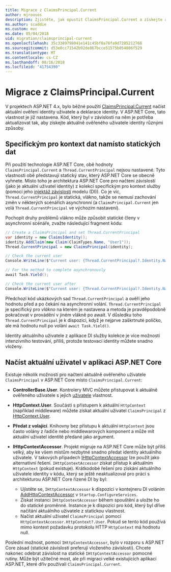 ```yaml
---
title: Migrace z ClaimsPrincipal.Current
author: mjrousos
description: Zjistěte, jak opustit ClaimsPrincipal.Current a získejte aktuálně ověřeného uživatele identity a deklarací identity v ASP.NET Core.
ms.author: scaddie
ms.custom: mvc
ms.date: 05/04/2018
uid: migration/claimsprincipal-current
ms.openlocfilehash: 35c3389798041e141c45bf0a76fa9d7285212768
ms.sourcegitcommit: d53e0cc71542b92de867bcce51575b054886f529
ms.translationtype: MT
ms.contentlocale: cs-CZ
ms.lasthandoff: 08/16/2018
ms.locfileid: "41754390"
---
```

# <a name="migrate-from-claimsprincipalcurrent"></a>Migrace z ClaimsPrincipal.Current

V projektech ASP.NET 4.x, bylo běžné použití [ClaimsPrincipal.Current](/dotnet/api/system.security.claims.claimsprincipal.current) načíst aktuální ověření identity uživatele a deklarace identity. V ASP.NET Core, tato vlastnost je již nastavena. Kód, který byl v závislosti na něm je potřeba aktualizovat tak, aby získejte aktuálně ověřeného uživatele identity různými způsoby.

## <a name="context-specific-data-instead-of-static-data"></a>Specifickým pro kontext dat namísto statických dat

Při použití technologie ASP.NET Core, obě hodnoty `ClaimsPrincipal.Current` a `Thread.CurrentPrincipal` nejsou nastavené. Tyto vlastnosti obě představují statický stav, který ASP.NET Core se obecně vyhnete. Místo toho je architektura ASP.NET Core pro načtení závislostí (jako je aktuální uživatel identity) z kolekcí specifickým pro kontext služby (pomocí jeho [injektáž závislostí](xref:fundamentals/dependency-injection) modelu (DI)). Co je víc, `Thread.CurrentPrincipal` je statická, vlákno, takže se nemusí zachování změn v některých scénářích asynchronní (a `ClaimsPrincipal.Current` jen volá `Thread.CurrentPrincipal` ve výchozím nastavení).

Pochopit druhy problémů vlákno může způsobit statické členy v asynchronní scénáře, zvažte následující fragment kódu:

```csharp
// Create a ClaimsPrincipal and set Thread.CurrentPrincipal
var identity = new ClaimsIdentity();
identity.AddClaim(new Claim(ClaimTypes.Name, "User1"));
Thread.CurrentPrincipal = new ClaimsPrincipal(identity);

// Check the current user
Console.WriteLine($"Current user: {Thread.CurrentPrincipal?.Identity.Name}");

// For the method to complete asynchronously
await Task.Yield();

// Check the current user after
Console.WriteLine($"Current user: {Thread.CurrentPrincipal?.Identity.Name}");
```

Předchozí kód ukázkových sad `Thread.CurrentPrincipal` a ověří jeho hodnotu před a po čekání na asynchronní volání. `Thread.CurrentPrincipal` je specifický pro *vlákno* na kterém je nastavena a metoda je pravděpodobně pokračovat v provádění v jiném vlákně po await. V důsledku toho `Thread.CurrentPrincipal` je k dispozici, když je nejprve zaškrtnuté políčko, ale má hodnotu null po volání `await Task.Yield()`.

Identity aktuálního uživatele z aplikace DI služby kolekce je více možností intenzivního testování, příliš, protože testovací identity můžete snadno vloženy.

## <a name="retrieve-the-current-user-in-an-aspnet-core-app"></a>Načíst aktuální uživatel v aplikaci ASP.NET Core

Existuje několik možností pro načtení aktuálně ověřeného uživatele `ClaimsPrincipal` v ASP.NET Core místo `ClaimsPrincipal.Current`:

* **ControllerBase.User**. Kontrolery MVC můžete přistupovat k aktuálně ověřeného uživatele s jejich [uživatele](/dotnet/api/microsoft.aspnetcore.mvc.controllerbase.user) vlastnost.
* **HttpContext.User**. Součásti s přístupem k aktuální `HttpContext` (například middleware) můžete získat aktuální uživatel `ClaimsPrincipal` z [HttpContext.User](/dotnet/api/microsoft.aspnetcore.http.httpcontext.user).
* **Předat z volající**. Knihovny bez přístupu k aktuální `HttpContext` jsou často volány z řadiče nebo middlewarových komponent a může mít aktuální uživatel identitě předané jako argument.
* **IHttpContextAccessor**. Projekt migruje na ASP.NET Core může být příliš velký, aby ke všem místům nezbytné snadno předat identity aktuálního uživatele. V takových případech [IHttpContextAccessor](/dotnet/api/microsoft.aspnetcore.http.ihttpcontextaccessor) lze použít jako alternativní řešení. `IHttpContextAccessor` získat přístup k aktuálním `HttpContext` (pokud existuje). Krátkodobé řešení pro získání aktuálního uživatele identity v kódu, který se ještě neaktualizoval pro práci s architekturou ASP.NET Core řízené DI by byl:

  * Ujistěte se, `IHttpContextAccessor` k dispozici v kontejneru DI voláním [AddHttpContextAccessor](https://github.com/aspnet/Hosting/issues/793) v `Startup.ConfigureServices`.
  * Získat instanci `IHttpContextAccessor` během spouštění a uložte ho do statické proměnné. Instance je k dispozici pro kód, který byl dříve načítání aktuálního uživatele z statickou vlastnost.
  * Načíst aktuální uživatel `ClaimsPrincipal` pomocí `HttpContextAccessor.HttpContext?.User`. Pokud se tento kód používá mimo kontext požadavku protokolu HTTP `HttpContext` má hodnotu null.

Poslední možnost, pomocí `IHttpContextAccessor`, bylo v rozporu s ASP.NET Core zásad (statické závislostí preferují vloženého závislosti). Chcete nakonec odebrat závislost na statické `IHttpContextAccessor` pomocné rutiny. Může být užitečné most, ale při migraci velké existujících aplikací ASP.NET, které dřív používali `ClaimsPrincipal.Current`.
